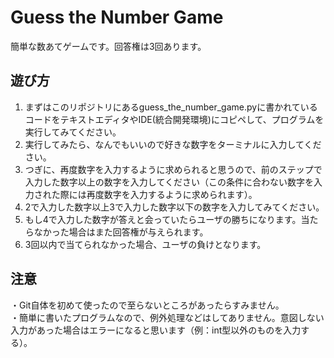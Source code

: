 # Guess the Number Game
簡単な数あてゲームです。回答権は3回あります。
## 遊び方
1. まずはこのリポジトリにあるguess_the_number_game.pyに書かれているコードをテキストエディタやIDE(統合開発環境)にコピペして、プログラムを実行してみてください。
2. 実行してみたら、なんでもいいので好きな数字をターミナルに入力してください。
3. つぎに、再度数字を入力するように求められると思うので、前のステップで入力した数字以上の数字を入力してください（この条件に合わない数字を入力された際には再度数字を入力するように求められます）。
4. 2で入力した数字以上3で入力した数字以下の数字を入力してみてください。
5. もし4で入力した数字が答えと会っていたらユーザの勝ちになります。当たらなかった場合はまた回答権が与えられます。
6. 3回以内で当てられなかった場合、ユーザの負けとなります。
## 注意
・Git自体を初めて使ったので至らないところがあったらすみません。  
・簡単に書いたプログラムなので、例外処理などはしてありません。意図しない入力があった場合はエラーになると思います（例：int型以外のものを入力する）。
